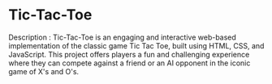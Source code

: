 # Tic-Tac-Toe
Description : Tic-Tac-Toe is an engaging and interactive web-based implementation of the classic game Tic Tac Toe, built using HTML, CSS, and JavaScript. This project offers players a fun and challenging experience where they can compete against a friend or an AI opponent in the iconic game of X's and O's.
